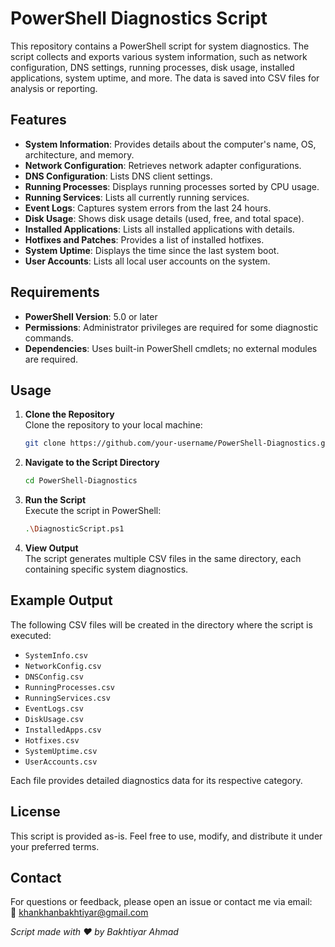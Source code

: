 # PowerShell Diagnostics Script

This repository contains a PowerShell script for system diagnostics. The script collects and exports various system information, such as network configuration, DNS settings, running processes, disk usage, installed applications, system uptime, and more. The data is saved into CSV files for analysis or reporting.

## Features

- **System Information**: Provides details about the computer's name, OS, architecture, and memory.
- **Network Configuration**: Retrieves network adapter configurations.
- **DNS Configuration**: Lists DNS client settings.
- **Running Processes**: Displays running processes sorted by CPU usage.
- **Running Services**: Lists all currently running services.
- **Event Logs**: Captures system errors from the last 24 hours.
- **Disk Usage**: Shows disk usage details (used, free, and total space).
- **Installed Applications**: Lists all installed applications with details.
- **Hotfixes and Patches**: Provides a list of installed hotfixes.
- **System Uptime**: Displays the time since the last system boot.
- **User Accounts**: Lists all local user accounts on the system.

## Requirements

- **PowerShell Version**: 5.0 or later
- **Permissions**: Administrator privileges are required for some diagnostic commands.
- **Dependencies**: Uses built-in PowerShell cmdlets; no external modules are required.

## Usage

1. **Clone the Repository**  
   Clone the repository to your local machine:
   ```bash
   git clone https://github.com/your-username/PowerShell-Diagnostics.git
   ```

2. **Navigate to the Script Directory**  
   ```bash
   cd PowerShell-Diagnostics
   ```

3. **Run the Script**  
   Execute the script in PowerShell:
   ```bash
   .\DiagnosticScript.ps1
   ```

4. **View Output**  
   The script generates multiple CSV files in the same directory, each containing specific system diagnostics.

## Example Output

The following CSV files will be created in the directory where the script is executed:

- `SystemInfo.csv`
- `NetworkConfig.csv`
- `DNSConfig.csv`
- `RunningProcesses.csv`
- `RunningServices.csv`
- `EventLogs.csv`
- `DiskUsage.csv`
- `InstalledApps.csv`
- `Hotfixes.csv`
- `SystemUptime.csv`
- `UserAccounts.csv`

Each file provides detailed diagnostics data for its respective category.

## License

This script is provided as-is. Feel free to use, modify, and distribute it under your preferred terms.

## Contact

For questions or feedback, please open an issue or contact me via email:  
📧 [khankhanbakhtiyar@gmail.com](mailto:khankhanbakhtiyar@gmail.com)


*Script made with ❤️ by Bakhtiyar Ahmad*

